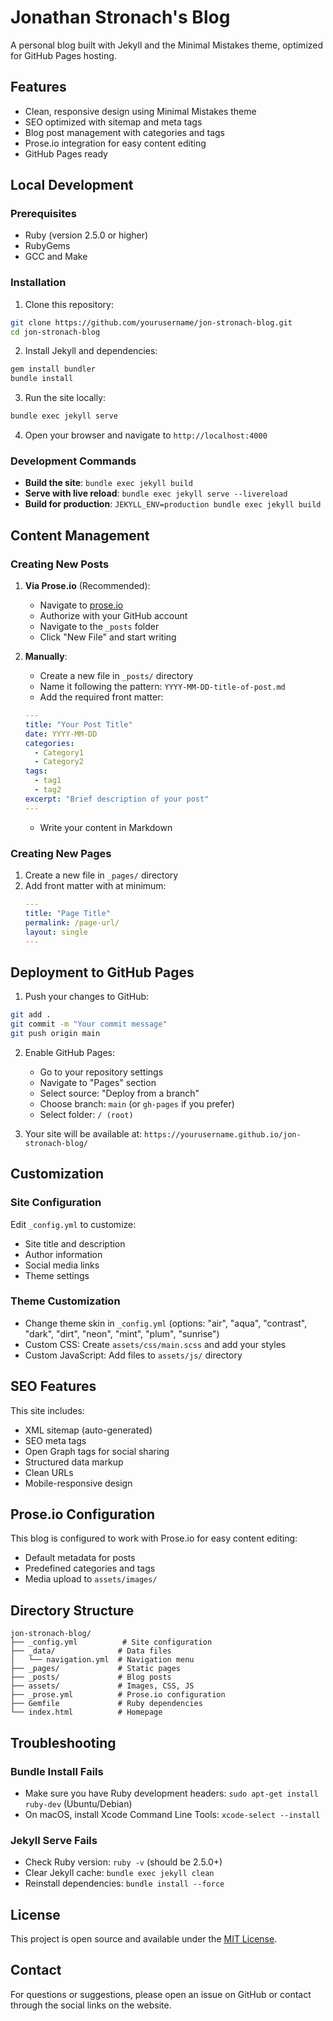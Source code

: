 # Jonathan Stronach's Blog

A personal blog built with Jekyll and the Minimal Mistakes theme, optimized for GitHub Pages hosting.

## Features

- Clean, responsive design using Minimal Mistakes theme
- SEO optimized with sitemap and meta tags
- Blog post management with categories and tags
- Prose.io integration for easy content editing
- GitHub Pages ready

## Local Development

### Prerequisites

- Ruby (version 2.5.0 or higher)
- RubyGems
- GCC and Make

### Installation

1. Clone this repository:
```bash
git clone https://github.com/yourusername/jon-stronach-blog.git
cd jon-stronach-blog
```

2. Install Jekyll and dependencies:
```bash
gem install bundler
bundle install
```

3. Run the site locally:
```bash
bundle exec jekyll serve
```

4. Open your browser and navigate to `http://localhost:4000`

### Development Commands

- **Build the site**: `bundle exec jekyll build`
- **Serve with live reload**: `bundle exec jekyll serve --livereload`
- **Build for production**: `JEKYLL_ENV=production bundle exec jekyll build`

## Content Management

### Creating New Posts

1. **Via Prose.io** (Recommended):
   - Navigate to [prose.io](https://prose.io)
   - Authorize with your GitHub account
   - Navigate to the `_posts` folder
   - Click "New File" and start writing

2. **Manually**:
   - Create a new file in `_posts/` directory
   - Name it following the pattern: `YYYY-MM-DD-title-of-post.md`
   - Add the required front matter:
   ```yaml
   ---
   title: "Your Post Title"
   date: YYYY-MM-DD
   categories:
     - Category1
     - Category2
   tags:
     - tag1
     - tag2
   excerpt: "Brief description of your post"
   ---
   ```
   - Write your content in Markdown

### Creating New Pages

1. Create a new file in `_pages/` directory
2. Add front matter with at minimum:
   ```yaml
   ---
   title: "Page Title"
   permalink: /page-url/
   layout: single
   ---
   ```

## Deployment to GitHub Pages

1. Push your changes to GitHub:
```bash
git add .
git commit -m "Your commit message"
git push origin main
```

2. Enable GitHub Pages:
   - Go to your repository settings
   - Navigate to "Pages" section
   - Select source: "Deploy from a branch"
   - Choose branch: `main` (or `gh-pages` if you prefer)
   - Select folder: `/ (root)`

3. Your site will be available at: `https://yourusername.github.io/jon-stronach-blog/`

## Customization

### Site Configuration

Edit `_config.yml` to customize:
- Site title and description
- Author information
- Social media links
- Theme settings

### Theme Customization

- Change theme skin in `_config.yml` (options: "air", "aqua", "contrast", "dark", "dirt", "neon", "mint", "plum", "sunrise")
- Custom CSS: Create `assets/css/main.scss` and add your styles
- Custom JavaScript: Add files to `assets/js/` directory

## SEO Features

This site includes:
- XML sitemap (auto-generated)
- SEO meta tags
- Open Graph tags for social sharing
- Structured data markup
- Clean URLs
- Mobile-responsive design

## Prose.io Configuration

This blog is configured to work with Prose.io for easy content editing:
- Default metadata for posts
- Predefined categories and tags
- Media upload to `assets/images/`

## Directory Structure

```
jon-stronach-blog/
├── _config.yml          # Site configuration
├── _data/              # Data files
│   └── navigation.yml  # Navigation menu
├── _pages/             # Static pages
├── _posts/             # Blog posts
├── assets/             # Images, CSS, JS
├── _prose.yml          # Prose.io configuration
├── Gemfile             # Ruby dependencies
└── index.html          # Homepage
```

## Troubleshooting

### Bundle Install Fails
- Make sure you have Ruby development headers: `sudo apt-get install ruby-dev` (Ubuntu/Debian)
- On macOS, install Xcode Command Line Tools: `xcode-select --install`

### Jekyll Serve Fails
- Check Ruby version: `ruby -v` (should be 2.5.0+)
- Clear Jekyll cache: `bundle exec jekyll clean`
- Reinstall dependencies: `bundle install --force`

## License

This project is open source and available under the [MIT License](LICENSE).

## Contact

For questions or suggestions, please open an issue on GitHub or contact through the social links on the website.